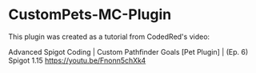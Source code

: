 # CustomPets-MC-Plugin
This plugin was created as a tutorial from CodedRed's video: 

Advanced Spigot Coding | Custom Pathfinder Goals [Pet Plugin] | (Ep. 6) Spigot 1.15
https://youtu.be/Fnonn5chXk4
